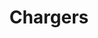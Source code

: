 ---
title: Chargers
crosslinks:
- nfl
- youtubefactsbot
- livven
- MassdropBot
- john_yukis_bots
- u_imguralbumbot
- tmsbmeta
- oaklandraiders
- padres
- NFL_Draft
- DenverBroncos
- sandiegochargers
- sandiego
- anti_gif_bot
- youtubot
- StLouisRams
- raiders
- EvilLeagueOfEvil
- autotldr
- seahawks
---